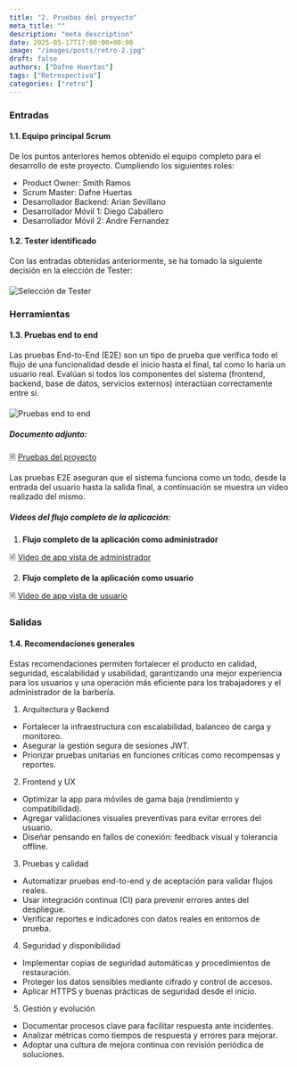 ```yaml
---
title: "2. Pruebas del proyecto"
meta_title: ""
description: "meta description"
date: 2025-05-17T17:00:00+00:00
image: "/images/posts/retro-2.jpg"
draft: false
authors: ["Dafne Huertas"]
tags: ["Retrospectiva"]
categories: ["retro"]
---
```


### Entradas

#### 1.1. Equipo principal Scrum

De los puntos anteriores hemos obtenido el equipo completo para el desarrollo de este proyecto. Cumpliendo los siguientes roles:

- Product Owner: Smith Ramos
- Scrum Master: Dafne Huertas
- Desarrollador Backend: Arian Sevillano
- Desarrollador Móvil 1: Diego Caballero
- Desarrollador Móvil 2: Andre Fernandez

#### 1.2. Tester identificado

Con las entradas obtenidas anteriormente, se ha tomado la siguiente decisión en la elección de Tester:

<img src="/images/xp/tester.png" 
     alt="Selección de Tester" 
     style="display: block; margin: 20px auto; max-width: 100%;" />

### Herramientas

#### 1.3. Pruebas end to end

Las pruebas End-to-End (E2E) son un tipo de prueba que verifica todo el flujo de una funcionalidad desde el inicio hasta el final, tal como lo haría un usuario real. Evalúan si todos los componentes del sistema (frontend, backend, base de datos, servicios externos) interactúan correctamente entre sí.

<img src="/images/xp/prueba_proyecto.jpg" 
     alt="Pruebas end to end" 
     style="display: block; margin: 20px auto; max-width: 100%;" />

##### **Documento adjunto:**
 🗎 [Pruebas del proyecto](https://drive.google.com/file/d/1BJUugup2faPw7U61XrBlvQJLNqtvNSZe/view?usp=sharing)

Las pruebas E2E aseguran que el sistema funciona como un todo, desde la entrada del usuario hasta la salida final, a continuación se muestra un video realizado del mismo.

##### **Videos del flujo completo de la aplicación:**

1. **Flujo completo de la aplicación como administrador**

🗎 [Video de app vista de administrador](https://drive.google.com/file/d/17n7YHU9oWQVkVqsqImeawrmQF-jmVhgw/view?usp=sharing)

2. **Flujo completo de la aplicación como usuario**

🗎 [Video de app vista de usuario](https://drive.google.com/file/d/17qtae_JqyUiZ5vSqkdDpBdZ90RQ93oK3/view?usp=drive_link)

### Salidas

#### 1.4. Recomendaciones generales

Estas recomendaciones permiten fortalecer el producto en calidad, seguridad, escalabilidad y usabilidad, garantizando una mejor experiencia para los usuarios y una operación más eficiente para los trabajadores y el administrador de la barbería.

1. Arquitectura y Backend
- Fortalecer la infraestructura con escalabilidad, balanceo de carga y monitoreo.
- Asegurar la gestión segura de sesiones JWT.
- Priorizar pruebas unitarias en funciones críticas como recompensas y reportes.

2. Frontend y UX
- Optimizar la app para móviles de gama baja (rendimiento y compatibilidad).
- Agregar validaciones visuales preventivas para evitar errores del usuario.
- Diseñar pensando en fallos de conexión: feedback visual y tolerancia offline.

3. Pruebas y calidad
- Automatizar pruebas end-to-end y de aceptación para validar flujos reales.
- Usar integración continua (CI) para prevenir errores antes del despliegue.
- Verificar reportes e indicadores con datos reales en entornos de prueba.

4. Seguridad y disponibilidad
- Implementar copias de seguridad automáticas y procedimientos de restauración.
- Proteger los datos sensibles mediante cifrado y control de accesos.
- Aplicar HTTPS y buenas prácticas de seguridad desde el inicio.

5. Gestión y evolución
- Documentar procesos clave para facilitar respuesta ante incidentes.
- Analizar métricas como tiempos de respuesta y errores para mejorar.
- Adoptar una cultura de mejora continua con revisión periódica de soluciones.
